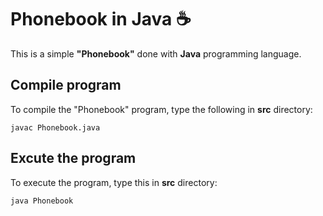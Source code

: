 # Phonebook in Java :coffee:

This is a simple **"Phonebook"** done with **Java** programming language.


## Compile program

To compile the "Phonebook" program, type the following in **src** directory:

```console
javac Phonebook.java
```

## Excute the program

To execute the program, type this in **src** directory:

```console
java Phonebook
```

